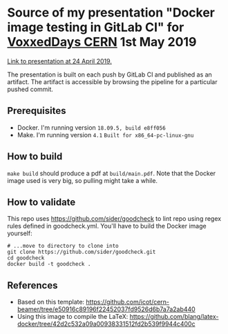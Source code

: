 # Source of my presentation "Docker image testing in GitLab CI" for [VoxxedDays CERN](https://voxxeddays.com/cern/) 1st May 2019

[Link to presentation at 24 April 2019.](https://gitlab.cern.ch/tloekkeb/voxxeddays-cern-docker-image-testing-in-gitlab-ci/-/jobs/4012775/artifacts/file/tloekkeb_voxxeddays_cern_2019_05_01_docker_image_testing_in_gitlab_ci.pdf)

The presentation is built on each push by GitLab CI and published as an artifact. The artifact is accessible by browsing the pipeline for a particular pushed commit.

## Prerequisites

* Docker. I'm running version `18.09.5, build e8ff056`
* Make. I'm running version `4.1` `Built for x86_64-pc-linux-gnu`

## How to build

`make build` should produce a pdf at `build/main.pdf`. Note that the Docker image used is very big, so pulling might take a while.

## How to validate

This repo uses https://github.com/sider/goodcheck to lint repo using regex rules defined in goodcheck.yml. You'll have to build the Docker image yourself:

```
# ...move to directory to clone into
git clone https://github.com/sider/goodcheck.git
cd goodcheck
docker build -t goodcheck .
```

## References

* Based on this template: <https://github.com/icot/cern-beamer/tree/e50916c89196f22452037fd9526d6b7a7a2ab440>
* Using this image to compile the LaTeX: <https://github.com/blang/latex-docker/tree/42d2c532a09a00938331512fd2b539f9944c400c>
